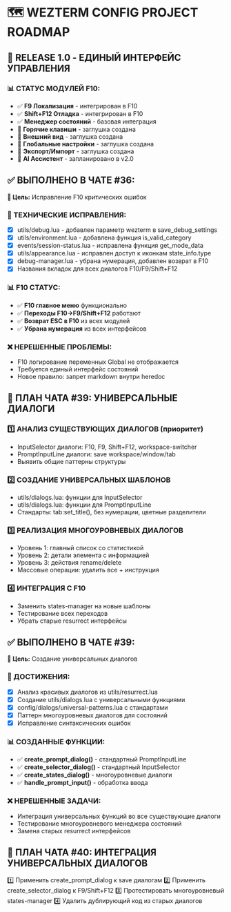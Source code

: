 # 🗺️ WEZTERM CONFIG PROJECT ROADMAP

## 🎯 RELEASE 1.0 - ЕДИНЫЙ ИНТЕРФЕЙС УПРАВЛЕНИЯ

### 📊 СТАТУС МОДУЛЕЙ F10:
- ✅ **F9 Локализация** - интегрирован в F10
- ✅ **Shift+F12 Отладка** - интегрирован в F10  
- ✅ **Менеджер состояний** - базовая интеграция
- 🔧 **Горячие клавиши** - заглушка создана
- 🔧 **Внешний вид** - заглушка создана
- 🔧 **Глобальные настройки** - заглушка создана
- 🔧 **Экспорт/Импорт** - заглушка создана
- 🚀 **AI Ассистент** - запланировано в v2.0

## ✅ ВЫПОЛНЕНО В ЧАТЕ #36:
**🎯 Цель:** Исправление F10 критических ошибок

### 🔧 ТЕХНИЧЕСКИЕ ИСПРАВЛЕНИЯ:
- [x] utils/debug.lua - добавлен параметр wezterm в save_debug_settings
- [x] utils/environment.lua - добавлена функция is_valid_category
- [x] events/session-status.lua - исправлена функция get_mode_data
- [x] utils/appearance.lua - исправлен доступ к иконкам state_info.type
- [x] debug-manager.lua - убрана нумерация, добавлен возврат в F10
- [x] Названия вкладок для всех диалогов F10/F9/Shift+F12

### 📊 F10 СТАТУС:
- ✅ **F10 главное меню** функционально
- ✅ **Переходы F10→F9/Shift+F12** работают
- ✅ **Возврат ESC в F10** из всех модулей
- ✅ **Убрана нумерация** из всех интерфейсов

### ❌ НЕРЕШЕННЫЕ ПРОБЛЕМЫ:
- F10 логирование переменных Global не отображается
- Требуется единый интерфейс состояний
- Новое правило: запрет markdown внутри heredoc

## 🎯 ПЛАН ЧАТА #39: УНИВЕРСАЛЬНЫЕ ДИАЛОГИ

### 1️⃣ АНАЛИЗ СУЩЕСТВУЮЩИХ ДИАЛОГОВ (приоритет)
- InputSelector диалоги: F10, F9, Shift+F12, workspace-switcher
- PromptInputLine диалоги: save workspace/window/tab
- Выявить общие паттерны структуры

### 2️⃣ СОЗДАНИЕ УНИВЕРСАЛЬНЫХ ШАБЛОНОВ
- utils/dialogs.lua: функции для InputSelector
- utils/dialogs.lua: функции для PromptInputLine
- Стандарты: tab:set_title(), без нумерации, цветные разделители

### 3️⃣ РЕАЛИЗАЦИЯ МНОГОУРОВНЕВЫХ ДИАЛОГОВ
- Уровень 1: главный список со статистикой
- Уровень 2: детали элемента с информацией
- Уровень 3: действия rename/delete
- Массовые операции: удалить все + инструкция

### 4️⃣ ИНТЕГРАЦИЯ С F10
- Заменить states-manager на новые шаблоны
- Тестирование всех переходов
- Убрать старые resurrect интерфейсы


## ✅ ВЫПОЛНЕНО В ЧАТЕ #39:
**🎯 Цель:** Создание универсальных диалогов

### 🔧 ДОСТИЖЕНИЯ:
- [x] Анализ красивых диалогов из utils/resurrect.lua
- [x] Создание utils/dialogs.lua с универсальными функциями
- [x] config/dialogs/universal-patterns.lua с стандартами
- [x] Паттерн многоуровневых диалогов для состояний
- [x] Исправление синтаксических ошибок

### 📊 СОЗДАННЫЕ ФУНКЦИИ:
- ✅ **create_prompt_dialog()** - стандартный PromptInputLine
- ✅ **create_selector_dialog()** - стандартный InputSelector  
- ✅ **create_states_dialog()** - многоуровневые диалоги
- ✅ **handle_prompt_input()** - обработка ввода

### ❌ НЕРЕШЕННЫЕ ЗАДАЧИ:
- Интеграция универсальных функций во все существующие диалоги
- Тестирование многоуровневого менеджера состояний
- Замена старых resurrect интерфейсов

## 🎯 ПЛАН ЧАТА #40: ИНТЕГРАЦИЯ УНИВЕРСАЛЬНЫХ ДИАЛОГОВ
1️⃣ Применить create_prompt_dialog к save диалогам
2️⃣ Применить create_selector_dialog к F9/Shift+F12
3️⃣ Протестировать многоуровневый states-manager
4️⃣ Удалить дублирующий код из старых диалогов
